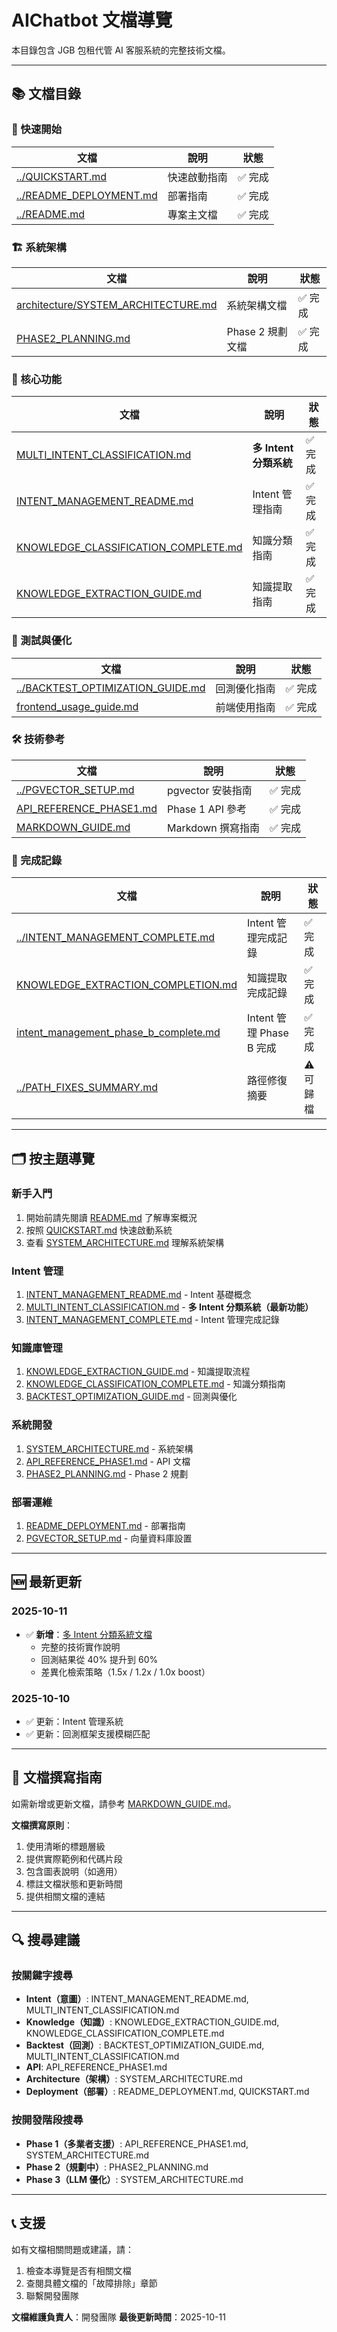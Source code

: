 # AIChatbot 文檔導覽

本目錄包含 JGB 包租代管 AI 客服系統的完整技術文檔。

---

## 📚 文檔目錄

### 🚀 快速開始

| 文檔 | 說明 | 狀態 |
|------|------|------|
| [../QUICKSTART.md](../QUICKSTART.md) | 快速啟動指南 | ✅ 完成 |
| [../README_DEPLOYMENT.md](../README_DEPLOYMENT.md) | 部署指南 | ✅ 完成 |
| [../README.md](../README.md) | 專案主文檔 | ✅ 完成 |

### 🏗️ 系統架構

| 文檔 | 說明 | 狀態 |
|------|------|------|
| [architecture/SYSTEM_ARCHITECTURE.md](./architecture/SYSTEM_ARCHITECTURE.md) | 系統架構文檔 | ✅ 完成 |
| [PHASE2_PLANNING.md](./PHASE2_PLANNING.md) | Phase 2 規劃文檔 | ✅ 完成 |

### 🎯 核心功能

| 文檔 | 說明 | 狀態 |
|------|------|------|
| [MULTI_INTENT_CLASSIFICATION.md](./MULTI_INTENT_CLASSIFICATION.md) | **多 Intent 分類系統** | ✅ 完成 |
| [INTENT_MANAGEMENT_README.md](./INTENT_MANAGEMENT_README.md) | Intent 管理指南 | ✅ 完成 |
| [KNOWLEDGE_CLASSIFICATION_COMPLETE.md](./KNOWLEDGE_CLASSIFICATION_COMPLETE.md) | 知識分類指南 | ✅ 完成 |
| [KNOWLEDGE_EXTRACTION_GUIDE.md](./KNOWLEDGE_EXTRACTION_GUIDE.md) | 知識提取指南 | ✅ 完成 |

### 🧪 測試與優化

| 文檔 | 說明 | 狀態 |
|------|------|------|
| [../BACKTEST_OPTIMIZATION_GUIDE.md](../BACKTEST_OPTIMIZATION_GUIDE.md) | 回測優化指南 | ✅ 完成 |
| [frontend_usage_guide.md](./frontend_usage_guide.md) | 前端使用指南 | ✅ 完成 |

### 🛠️ 技術參考

| 文檔 | 說明 | 狀態 |
|------|------|------|
| [../PGVECTOR_SETUP.md](../PGVECTOR_SETUP.md) | pgvector 安裝指南 | ✅ 完成 |
| [API_REFERENCE_PHASE1.md](./API_REFERENCE_PHASE1.md) | Phase 1 API 參考 | ✅ 完成 |
| [MARKDOWN_GUIDE.md](./MARKDOWN_GUIDE.md) | Markdown 撰寫指南 | ✅ 完成 |

### 📝 完成記錄

| 文檔 | 說明 | 狀態 |
|------|------|------|
| [../INTENT_MANAGEMENT_COMPLETE.md](../INTENT_MANAGEMENT_COMPLETE.md) | Intent 管理完成記錄 | ✅ 完成 |
| [KNOWLEDGE_EXTRACTION_COMPLETION.md](./KNOWLEDGE_EXTRACTION_COMPLETION.md) | 知識提取完成記錄 | ✅ 完成 |
| [intent_management_phase_b_complete.md](./intent_management_phase_b_complete.md) | Intent 管理 Phase B 完成 | ✅ 完成 |
| [../PATH_FIXES_SUMMARY.md](../PATH_FIXES_SUMMARY.md) | 路徑修復摘要 | ⚠️ 可歸檔 |

---

## 🗂️ 按主題導覽

### 新手入門

1. 開始前請先閱讀 [README.md](../README.md) 了解專案概況
2. 按照 [QUICKSTART.md](../QUICKSTART.md) 快速啟動系統
3. 查看 [SYSTEM_ARCHITECTURE.md](./architecture/SYSTEM_ARCHITECTURE.md) 理解系統架構

### Intent 管理

1. [INTENT_MANAGEMENT_README.md](./INTENT_MANAGEMENT_README.md) - Intent 基礎概念
2. [MULTI_INTENT_CLASSIFICATION.md](./MULTI_INTENT_CLASSIFICATION.md) - **多 Intent 分類系統（最新功能）**
3. [INTENT_MANAGEMENT_COMPLETE.md](../INTENT_MANAGEMENT_COMPLETE.md) - Intent 管理完成記錄

### 知識庫管理

1. [KNOWLEDGE_EXTRACTION_GUIDE.md](./KNOWLEDGE_EXTRACTION_GUIDE.md) - 知識提取流程
2. [KNOWLEDGE_CLASSIFICATION_COMPLETE.md](./KNOWLEDGE_CLASSIFICATION_COMPLETE.md) - 知識分類指南
3. [BACKTEST_OPTIMIZATION_GUIDE.md](../BACKTEST_OPTIMIZATION_GUIDE.md) - 回測與優化

### 系統開發

1. [SYSTEM_ARCHITECTURE.md](./architecture/SYSTEM_ARCHITECTURE.md) - 系統架構
2. [API_REFERENCE_PHASE1.md](./API_REFERENCE_PHASE1.md) - API 文檔
3. [PHASE2_PLANNING.md](./PHASE2_PLANNING.md) - Phase 2 規劃

### 部署運維

1. [README_DEPLOYMENT.md](../README_DEPLOYMENT.md) - 部署指南
2. [PGVECTOR_SETUP.md](../PGVECTOR_SETUP.md) - 向量資料庫設置

---

## 🆕 最新更新

### 2025-10-11
- ✅ **新增**：[多 Intent 分類系統文檔](./MULTI_INTENT_CLASSIFICATION.md)
  - 完整的技術實作說明
  - 回測結果從 40% 提升到 60%
  - 差異化檢索策略（1.5x / 1.2x / 1.0x boost）

### 2025-10-10
- ✅ 更新：Intent 管理系統
- ✅ 更新：回測框架支援模糊匹配

---

## 📖 文檔撰寫指南

如需新增或更新文檔，請參考 [MARKDOWN_GUIDE.md](./MARKDOWN_GUIDE.md)。

**文檔撰寫原則**：
1. 使用清晰的標題層級
2. 提供實際範例和代碼片段
3. 包含圖表說明（如適用）
4. 標註文檔狀態和更新時間
5. 提供相關文檔的連結

---

## 🔍 搜尋建議

### 按關鍵字搜尋

- **Intent（意圖）**: INTENT_MANAGEMENT_README.md, MULTI_INTENT_CLASSIFICATION.md
- **Knowledge（知識）**: KNOWLEDGE_EXTRACTION_GUIDE.md, KNOWLEDGE_CLASSIFICATION_COMPLETE.md
- **Backtest（回測）**: BACKTEST_OPTIMIZATION_GUIDE.md, MULTI_INTENT_CLASSIFICATION.md
- **API**: API_REFERENCE_PHASE1.md
- **Architecture（架構）**: SYSTEM_ARCHITECTURE.md
- **Deployment（部署）**: README_DEPLOYMENT.md, QUICKSTART.md

### 按開發階段搜尋

- **Phase 1（多業者支援）**: API_REFERENCE_PHASE1.md, SYSTEM_ARCHITECTURE.md
- **Phase 2（規劃中）**: PHASE2_PLANNING.md
- **Phase 3（LLM 優化）**: SYSTEM_ARCHITECTURE.md

---

## 📞 支援

如有文檔相關問題或建議，請：
1. 檢查本導覽是否有相關文檔
2. 查閱具體文檔的「故障排除」章節
3. 聯繫開發團隊

**文檔維護負責人**：開發團隊
**最後更新時間**：2025-10-11

